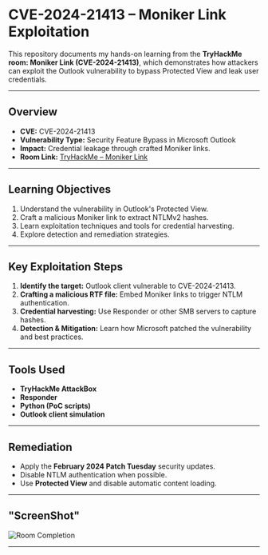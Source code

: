 # CVE-2024-21413 – Moniker Link Exploitation

This repository documents my hands-on learning from the **TryHackMe room: Moniker Link (CVE-2024-21413)**, which demonstrates how attackers can exploit the Outlook vulnerability to bypass Protected View and leak user credentials.

---

## **Overview**
- **CVE:** CVE-2024-21413  
- **Vulnerability Type:** Security Feature Bypass in Microsoft Outlook  
- **Impact:** Credential leakage through crafted Moniker links.  
- **Room Link:** [TryHackMe – Moniker Link](https://tryhackme.com/room/monikerlinkcve202421413)

---

## **Learning Objectives**
1. Understand the vulnerability in Outlook's Protected View.
2. Craft a malicious Moniker link to extract NTLMv2 hashes.
3. Learn exploitation techniques and tools for credential harvesting.
4. Explore detection and remediation strategies.

---

## **Key Exploitation Steps**
1. **Identify the target:** Outlook client vulnerable to CVE-2024-21413.
2. **Crafting a malicious RTF file:** Embed Moniker links to trigger NTLM authentication.
3. **Credential harvesting:** Use Responder or other SMB servers to capture hashes.
4. **Detection & Mitigation:** Learn how Microsoft patched the vulnerability and best practices.

---

## **Tools Used**
- **TryHackMe AttackBox**
- **Responder**
- **Python (PoC scripts)**
- **Outlook client simulation**

---

## **Remediation**
- Apply the **February 2024 Patch Tuesday** security updates.
- Disable NTLM authentication when possible.
- Use **Protected View** and disable automatic content loading.

---

## "ScreenShot"
![Room Completion]()

---
